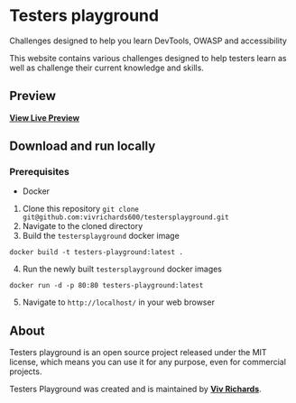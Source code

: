 # Testers playground    
Challenges designed to help you learn DevTools, OWASP and accessibility 

This website contains various challenges designed to help testers learn as well as challenge their current knowledge and skills.

## Preview

**[View Live Preview](http://playground.epizy.com/)**

## Download and run locally
### Prerequisites
- Docker

1. Clone this repository `git clone git@github.com:vivrichards600/testersplayground.git`
2. Navigate to the cloned directory
3. Build the `testersplayground` docker image
```
docker build -t testers-playground:latest .
```
4. Run the newly built `testersplayground` docker images
```
docker run -d -p 80:80 testers-playground:latest
```
5. Navigate to `http://localhost/` in your web browser

## About

Testers playground is an open source project released under the MIT license, which means you can use it for any purpose, even for commercial projects.

Testers Playground was created and is maintained by **[Viv Richards](https://vivrichards.co.uk/)**.
